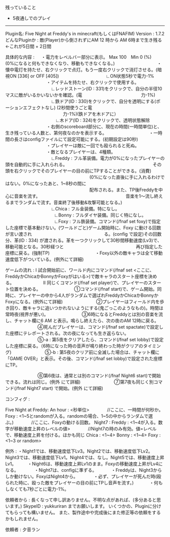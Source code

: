 残っていること

- 5夜通しでのプレイ

-----

Plugin名: Five Night at Freddy's in minecraft(もしくはFNAFIM)
Version : 1.7.2
どんなPluginか : 敵(Player)から倒されずにAM 12 時から AM 6時まで生き残る　←これが5日間 + 2日間

具体的な内容 :  　    ・電力をレベルバー部分に表示。 Max 100　Min 0  (%)　　(0%になると何もできなくなり、移動もできなくなる。)
　　　　　　　　　   ・懐中電灯を持たせ、右クリックで点灯。もう一度右クリックで消灯させる。(暗視ON [336] or OFF [405])
　　　　　　　　　   　∟ON状態5秒で電力-1%
　　　　　　　　　   ・アイテムを持たせ、右クリックで使用する。
　　　　　　　　　   　∟レッドストーン(ID : 331)をクリックで、自分の半径10マスに敵がいるかいないかを確認。(電
　　　　　　　　　　　　　力-1%)
　　　　　　　　　   　∟鉄ドア(ID : 330)をクリックで、自分を透明にする(ポーションエフェクトなし) (2秒間使うごと電
　　　　　　　　　　　　　力-1%)(鉄ドアを木ドアに）
　　　　　　　　　　　 ∟木ドア(ID : 324)をクリックで、透明状態解除
　　　　　　　　　   ・右側のscoreboard部分に、現在の時間(一時間単位)と、生き残っている人数と、第何夜なのかを表示する。
　　　　　　　　　   ・一時間の長さはconfigファイルにて設定可能にする。(初期設定は90秒)
　　　　　　　　　   ・プレイヤーは敵に一回でも殴られると死ぬ。
　　　　　　　　　   ・敵となるプレイヤーは、4種類。
　　　　　　　　　　   ∟Freddy : フル革装備。電力が0%になったプレイヤーの頭を自動的に手に入れられる。
　　　　　　　　　　　　　　　　　　　その頭を右クリックでそのプレイヤーの目の前にTPすることができる。(消費)
　　　　　　　　　　　　　　　　　　　(0%になった直後に手に入れるわけではない。0%になったあと、1~8秒の間に
　　　　　　　　　　　　　　　　　　　配布される。また、TP後Freddyを中心に音楽を流す。
　　　　　　　　　　　　　　　　　　　音楽を1～流し終えるまでランダムで流す。音楽終了後移動&攻撃可能となる。)
　　　　　　　　　　   ∟Chica : フル金装備。特になし。
　　　　　　　　　　　∟Bonny : フルダイヤ装備。同じく特になし。
　　　　　　　　　　　∟Foxy : フル鉄装備。コマンド(/fnaf set foxy)で指定した座標で基本動けない。(ワールドごと)ゲーム開始時に、Foxy に動ける回数が言い渡され
　　　　　　　　　　　　　　　　る。(config で設定)その回数分、革(ID : 334) が渡される。革を一つクリックして30秒間移動速度(Lv3)で、移動可能となる。30秒経つと
　　　　　　　　　　　　　　　　再び指定した座標に戻る。(強制TP)
　　　　　　　　　　・Foxy以外の敵キャラは全て移動速度低下がついている。(例外にて詳細)

ゲームの流れ : Ⅰ 試合開始前に、ワールド内にコマンド(/fnaf set <ここに、FreddyかChicaかBonnyかFoxyがはいる>)で敵キャラのスタート座標を決める。
　　　　　　    Ⅱ 同じくコマンド(/fnaf set player)で、プレイヤーのスタート位置を決める。
　　　　　　　 ①コマンド(/fnaf start)で、ゲーム開始。同時に、プレイヤーの中から4人がランダムで選ばれFreddyかChicaかBonnyかFoxyになる。(例外にて詳細)
　　　　　　　 ②プレイヤーはフィールド内を歩き回り、敵キャラに追いつかれないようにする(鬼ごっこのようなもの)。時間は常時夜(視界が悪い)。
　　　　　　　 ③6時になるとFreddyとは別の音楽を流し、チャット欄に6 AM と表示。鳴らし終えたら、次の夜のAM 12時に戻る。
　　　　　　　 ④死んだプレイヤーは、コマンド(/fnaf set spactate)で設定した座標にテレポートされる。次の夜になっても生き返らない。
　　　　　　　 ⑤-a : 第5夜をクリアしたら、コマンド(/fnaf set lobby)で設定した座標に戻る。（6時になった時の音声が鳴り終わった時がクリアのタイミング)
　　　　　　　 ⑤-b : 第5夜のクリア前に全滅した場合は、チャット欄に「GAME OVER」と表示。その後、コマンド(/fnaf set lobby)で設定された座標にTP。

　　　　　　　 ⑥第6夜は、通常とは別のコマンド(/fnaf Night6 start)で開始できる。流れは同じ。(例外 にて詳細)
　　　　　　　 ⑦第7夜も同じく別コマンド(/fnaf Night7 start) で開始。(例外 にて詳細)

コンフィグ :

Five Night at Freddy:
    An hour : <秒単位>　　　　//ここに、一時間が何秒か。
    Foxy : <1~5とrandomが入る。randomの場合、1~5の中からランダムで選ぶ。)　　　　//ここに、Foxyの動ける回数。
    Night7 :
        Freddy : <1~4が入る。数字が移動速度上昇のレベルの値>　　　　//Night7の時のみ有効。値=レベルで、移動速度上昇を付ける。ほかも同じ
        Chica : <1~4>
        Bonny : <1~4>
        Foxy : <1~3 or random>

例外 : ・Night1では、移動速度低下Lv3。Night2では、移動速度低下Lv2。Night3では、移動速度低下Lv1。Night4では、なし。Night5では、移動速度上昇Lv1。
　　   ・Night6は、移動速度上昇Lv1のまま。Foxyの移動速度上昇がLv4になる。
　　　 ・Night7は、configに準ずる。
　　　・Freddyは、Night3からしか動けない。FoxyはNight4から。
　　　 ・必ず、プレイヤーが死んだ時(殴られた時に、殴った敵をプレイヤーの目の前にTPし音声を流す。)
　　　 ・何もしなくても7秒ごとに電力-1%。



依頼者から :
長くなって申し訳ありません。不明な点があれば、(多分あると思います。) SkypeID : yukkuriran  までお願いします。
いくつかの、Pluginに分けてもらっても構いません。
また、製作途中や完成後にまた修正等の依頼をするかもしれません。

依頼者 : 夕音ラン
